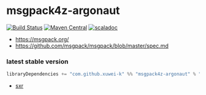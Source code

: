 # msgpack4z-argonaut

[![Build Status](https://travis-ci.com/msgpack4z/msgpack4z-argonaut.svg?branch=master)](http://travis-ci.com/msgpack4z/msgpack4z-argonaut)
[![Maven Central](https://maven-badges.herokuapp.com/maven-central/com.github.xuwei-k/msgpack4z-argonaut_2.12/badge.svg)](https://maven-badges.herokuapp.com/maven-central/com.github.xuwei-k/msgpack4z-argonaut_2.12)
[![scaladoc](https://javadoc-badge.appspot.com/com.github.xuwei-k/msgpack4z-argonaut_2.12.svg?label=scaladoc)](https://javadoc-badge.appspot.com/com.github.xuwei-k/msgpack4z-argonaut_2.12/msgpack4z/index.html?javadocio=true)

- <https://msgpack.org/>
- <https://github.com/msgpack/msgpack/blob/master/spec.md>

### latest stable version

```scala
libraryDependencies += "com.github.xuwei-k" %% "msgpack4z-argonaut" % "0.5.4"
```

- [sxr](https://oss.sonatype.org/service/local/repositories/releases/archive/com/github/xuwei-k/msgpack4z-argonaut_2.11/0.5.4/msgpack4z-argonaut_2.11-0.5.4-sxr.jar/!/index.html)
